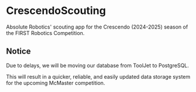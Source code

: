 # CrescendoScouting
Absolute Robotics' scouting app for the Crescendo (2024-2025) season of the FIRST Robotics Competition.

## Notice
Due to delays, we will be moving our database from ToolJet to PostgreSQL.

This will result in a quicker, reliable, and easily updated data storage system for the upcoming McMaster competition.